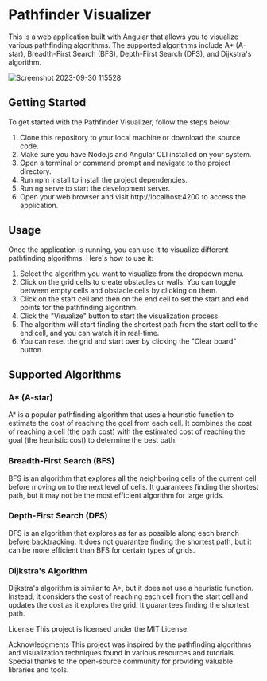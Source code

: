 # Pathfinder Visualizer
This is a web application built with Angular that allows you to visualize various pathfinding algorithms. The supported algorithms include A* (A-star), Breadth-First Search (BFS), Depth-First Search (DFS), and Dijkstra's algorithm.

![Screenshot 2023-09-30 115528](https://github.com/VypperFO/pathfinder/assets/30783599/a34ed0ef-102e-421e-bf62-ede484fc5a87)

## Getting Started
To get started with the Pathfinder Visualizer, follow the steps below:

1. Clone this repository to your local machine or download the source code.
2. Make sure you have Node.js and Angular CLI installed on your system.
3. Open a terminal or command prompt and navigate to the project directory.
4. Run npm install to install the project dependencies.
5. Run ng serve to start the development server.
6. Open your web browser and visit http://localhost:4200 to access the application.

## Usage
Once the application is running, you can use it to visualize different pathfinding algorithms. Here's how to use it:

1. Select the algorithm you want to visualize from the dropdown menu.
2. Click on the grid cells to create obstacles or walls. You can toggle between empty cells and obstacle cells by clicking on them.
3. Click on the start cell and then on the end cell to set the start and end points for the pathfinding algorithm.
4. Click the "Visualize" button to start the visualization process.
5. The algorithm will start finding the shortest path from the start cell to the end cell, and you can watch it in real-time.
6. You can reset the grid and start over by clicking the "Clear board" button.

## Supported Algorithms
### A* (A-star)
A* is a popular pathfinding algorithm that uses a heuristic function to estimate the cost of reaching the goal from each cell. It combines the cost of reaching a cell (the path cost) with the estimated cost of reaching the goal (the heuristic cost) to determine the best path.

### Breadth-First Search (BFS)
BFS is an algorithm that explores all the neighboring cells of the current cell before moving on to the next level of cells. It guarantees finding the shortest path, but it may not be the most efficient algorithm for large grids.

### Depth-First Search (DFS)
DFS is an algorithm that explores as far as possible along each branch before backtracking. It does not guarantee finding the shortest path, but it can be more efficient than BFS for certain types of grids.

### Dijkstra's Algorithm
Dijkstra's algorithm is similar to A*, but it does not use a heuristic function. Instead, it considers the cost of reaching each cell from the start cell and updates the cost as it explores the grid. It guarantees finding the shortest path.

License
This project is licensed under the MIT License.

Acknowledgments
This project was inspired by the pathfinding algorithms and visualization techniques found in various resources and tutorials. Special thanks to the open-source community for providing valuable libraries and tools.
